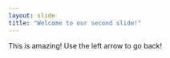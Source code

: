 ```yaml
---
layout: slide
title: "Welcome to our second slide!"
---
```

This is amazing!
Use the left arrow to go back!
